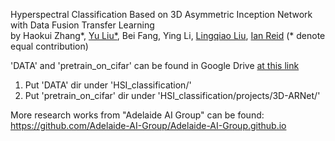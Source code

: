 
Hyperspectral Classification Based on 3D Asymmetric Inception Network with Data Fusion Transfer Learning </br>
by Haokui Zhang*, [Yu Liu*](https://sites.google.com/site/yuliuunilau/home), Bei Fang, Ying Li, [Lingqiao Liu](https://sites.google.com/site/lingqiaoliu83/), [Ian Reid](https://cs.adelaide.edu.au/~ianr/) (* denote equal contribution)


'DATA' and 'pretrain_on_cifar' can be found in Google Drive [at this link](https://drive.google.com/open?id=1LBj_G2dIhPqVw8TCbAjfwPCbmyOgal3-)

1. Put 'DATA' dir under 'HSI_classification/'
2. Put 'pretrain_on_cifar' dir under 'HSI_classification/projects/3D-ARNet/'






More research works from "Adelaide AI Group" can be found:
https://github.com/Adelaide-AI-Group/Adelaide-AI-Group.github.io

